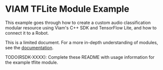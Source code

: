 # VIAM TFLite Module Example
This example goes through how to create a custom audio classification modular resource using Viam's C++ SDK and TensorFlow Lite, and how to connect it to a Robot.

This is a limited document. For a more in-depth understanding of modules, see the [documentation](https://docs.viam.com/program/extend/modular-resources/).

TODO(RSDK-XXXX): Complete these README with usage information for the example tflite module.
